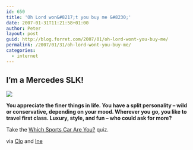 ```yaml
---
id: 650
title: 'Oh Lord won&#8217;t you buy me &#8230;'
date: 2007-01-31T11:21:58+01:00
author: Peter
layout: post
guid: http://blog.forret.com/2007/01/oh-lord-wont-you-buy-me/
permalink: /2007/01/31/oh-lord-wont-you-buy-me/
categories:
  - internet
---
```

## I&#8217;m a Mercedes SLK!

![](http://www.tomorrowland.us/sportscar/images/slk.jpg) 

**You appreciate the finer things in life. You have a split personality &#8211; wild or conservative, depending on your mood. Wherever you go, you like to travel first class. Luxury, style, and fun &#8211; who could ask for more?** 

Take the [Which Sports Car Are You?](http://www.tomorrowland.us/sportscar) quiz.

via [Clo](http://babynox.blogspot.com/2007/01/im-ford-mustang-youre-american-classic.html) and [Ine](http://mastuvu.typepad.com/monuments/2007/01/which_car_are_y.html)
